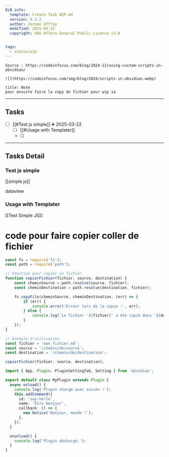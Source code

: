 ```yaml
---
ELN info:
  template: Create Task WIP.md
  version: 0.3.2
  author: Jerome Offroy
  modified: 2025-03-22
  copyright: GNU Affero General Public License v3.0


tags:
  - status/wip
---
```

````ad-tip
Source : https://codeinfocus.com/blog/2024-12/using-custom-scripts-in-obsidian/

![](https://codeinfocus.com/img/blog/2024/scripts-in-obsidian.webp)
````

````ad-note
title: Note
pour ensuite faire la copy de fichier pour wip ia 

````


---
## Tasks
- [ ] [[#Test js simple]] ➕ 2025-03-22
	- [ ] [[#Usage with Templater]]
	- [ ] 

---
## Tasks Detail


### Test js simple

[[simple.js]]

dataview
### Usage with Templater
[[Test Simple JS]]


# code pour faire copier coller de fichier 


```js
const fs = require('fs');
const path = require('path');

// Fonction pour copier un fichier
function copierFichier(fichier, source, destination) {
    const cheminSource = path.resolve(source, fichier);
    const cheminDestination = path.resolve(destination, fichier);

    fs.copyFile(cheminSource, cheminDestination, (err) => {
        if (err) {
            console.error('Erreur lors de la copie :', err);
        } else {
            console.log(`Le fichier '${fichier}' a été copié dans '${destination}'.`);
        }
    });
}

// Exemple d'utilisation
const fichier = 'mon_fichier.md';
const source = '/chemin/de/source';
const destination = '/chemin/de/destination';

copierFichier(fichier, source, destination);
```

```ts
import { App, Plugin, PluginSettingTab, Setting } from 'obsidian';

export default class MyPlugin extends Plugin {
  async onload() {
    console.log('Plugin chargé avec succès !');
    this.addCommand({
      id: 'say-hello',
      name: 'Dire bonjour',
      callback: () => {
        new Notice('Bonjour, monde !');
      },
    });
  }

  onunload() {
    console.log('Plugin déchargé.');
  }
}
```